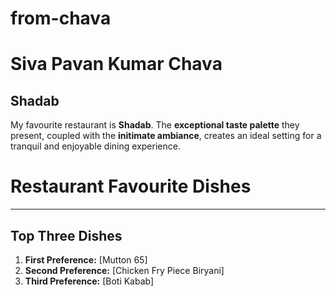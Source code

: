 # from-chava
# Siva Pavan Kumar Chava
## Shadab
My favourite restaurant is **Shadab**. The **exceptional taste palette** they present, coupled with the **initimate ambiance**, creates an ideal setting for a tranquil and enjoyable dining experience.

# Restaurant Favourite Dishes
---
## Top Three Dishes

1. **First Preference:** [Mutton 65]
2. **Second Preference:** [Chicken Fry Piece Biryani]
3. **Third Preference:** [Boti Kabab]
